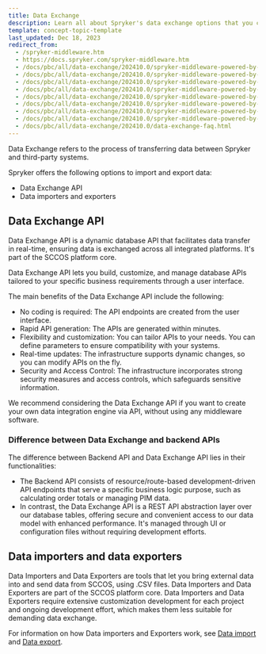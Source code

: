 ```yaml
---
title: Data Exchange
description: Learn all about Spryker's data exchange options that you can use within your Spryker project.
template: concept-topic-template
last_updated: Dec 18, 2023
redirect_from:
  - /spryker-middleware.htm
  - https://docs.spryker.com/spryker-middleware.htm   
  - /docs/pbc/all/data-exchange/202410.0/spryker-middleware-powered-by-alumio/spryker-middleware-powered-by-alumio.html
  - /docs/pbc/all/data-exchange/202410.0/spryker-middleware-powered-by-alumio/incrementally-import-products-with-spryker-middleware-powered-by-alumio.html
  - /docs/pbc/all/data-exchange/202410.0/spryker-middleware-powered-by-alumio/integration-apps/integration-apps.html
  - /docs/pbc/all/data-exchange/202410.0/spryker-middleware-powered-by-alumio/integration-apps/akeneo-pim-integration-app/configure-the-akeneo-pim-integration-app/create-tasks-and-import-products-from-akeneo-to-sccos.html
  - /docs/pbc/all/data-exchange/202410.0/spryker-middleware-powered-by-alumio/integration-apps/akeneo-pim-integration-app/configure-the-akeneo-pim-integration-app/configure-the-smpa-connection-with-akeneo-pim-and-sccos.html       
  - /docs/pbc/all/data-exchange/202410.0/spryker-middleware-powered-by-alumio/integration-apps/akeneo-pim-integration-app/configure-the-akeneo-pim-integration-app/configure-the-data-integration-path-between-akeneo-and-sccos.html  
  - /docs/pbc/all/data-exchange/202410.0/spryker-middleware-powered-by-alumio/integration-apps/akeneo-pim-integration-app/configure-the-akeneo-pim-integration-app/configure-the-akeneo-pim-integration-app.html
  - /docs/pbc/all/data-exchange/202410.0/spryker-middleware-powered-by-alumio/integration-apps/akeneo-pim-integration-app/configure-the-akeneo-pim-integration-app/configure-data-mapping-between-akeneo-and-sccos.html  
  - /docs/pbc/all/data-exchange/202410.0/data-exchange-faq.html
---
```


Data Exchange refers to the process of transferring data between Spryker and third-party systems.

Spryker offers the following options to import and export data:

- Data Exchange API
- Data importers and exporters


## Data Exchange API

Data Exchange API is a dynamic database API that facilitates data transfer in real-time, ensuring data is exchanged across all integrated platforms. It's part of the SCCOS platform core.

Data Exchange API lets you build, customize, and manage database APIs tailored to your specific business requirements through a user interface.

The main benefits of the Data Exchange API include the following:

- No coding is required: The API endpoints are created from the user interface.
- Rapid API generation: The APIs are generated within minutes.
- Flexibility and customization: You can tailor APIs to your needs. You can define parameters to ensure compatibility with your systems.
- Real-time updates: The infrastructure supports dynamic changes, so you can modify APIs on the fly.
- Security and Access Control: The infrastructure incorporates strong security measures and access controls, which safeguards sensitive information.

We recommend considering the Data Exchange API if you want to create your own data integration engine via API, without using any middleware software.

### Difference between Data Exchange and backend APIs

The difference between Backend API and Data Exchange API lies in their functionalities:

- The Backend API consists of resource/route-based development-driven API endpoints that serve a specific business logic purpose, such as calculating order totals or managing PIM data.
- In contrast, the Data Exchange API is a REST API abstraction layer over our database tables, offering secure and convenient access to our data model with enhanced performance. It's managed through UI or configuration files without requiring development efforts.

## Data importers and data exporters

Data Importers and Data Exporters are tools that let you bring external data into and send data from SCCOS, using .CSV files.  Data Importers and Data Exporters are part of the SCCOS platform core.
Data Importers and Data Exporters require extensive customization development for each project and ongoing development effort, which makes them less suitable for demanding data exchange.

For information on how Data importers and Exporters work, see [Data import](/docs/dg/dev/data-import/{{site.version}}/data-import.html) and [Data export](/docs/pbc/all/order-management-system/{{page.version}}/base-shop/import-and-export-data/orders-data-export/orders-data-export.html).
